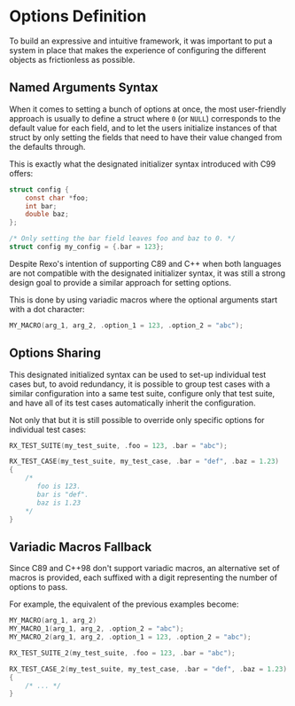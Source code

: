 Options Definition
==================

To build an expressive and intuitive framework, it was important to put
a system in place that makes the experience of configuring the different objects
as frictionless as possible.


## Named Arguments Syntax

When it comes to setting a bunch of options at once, the most user-friendly
approach is usually to define a struct where `0` (or `NULL`) corresponds to
the default value for each field, and to let the users initialize instances
of that struct by only setting the fields that need to have their value changed
from the defaults through.

This is exactly what the designated initializer syntax introduced with C99
offers:

```c
struct config {
    const char *foo;
    int bar;
    double baz;
};

/* Only setting the bar field leaves foo and baz to 0. */
struct config my_config = {.bar = 123};
```


Despite Rexo's intention of supporting C89 and C++ when both languages are
not compatible with the designated initializer syntax, it was still a strong
design goal to provide a similar approach for setting options.

This is done by using variadic macros where the optional arguments start with
a dot character:

```c
MY_MACRO(arg_1, arg_2, .option_1 = 123, .option_2 = "abc");
```


## Options Sharing

This designated initialized syntax can be used to set-up individual test cases
but, to avoid redundancy, it is possible to group test cases with a similar
configuration into a same test suite, configure only that test suite, and have
all of its test cases automatically inherit the configuration.

Not only that but it is still possible to override only specific options for
individual test cases:

```c
RX_TEST_SUITE(my_test_suite, .foo = 123, .bar = "abc");

RX_TEST_CASE(my_test_suite, my_test_case, .bar = "def", .baz = 1.23)
{
    /*
       foo is 123.
       bar is "def".
       baz is 1.23
    */
}
```


## Variadic Macros Fallback

Since C89 and C++98 don't support variadic macros, an alternative set of macros
is provided, each suffixed with a digit representing the number of options
to pass.

For example, the equivalent of the previous examples become:

```c
MY_MACRO(arg_1, arg_2)
MY_MACRO_1(arg_1, arg_2, .option_2 = "abc");
MY_MACRO_2(arg_1, arg_2, .option_1 = 123, .option_2 = "abc");

RX_TEST_SUITE_2(my_test_suite, .foo = 123, .bar = "abc");

RX_TEST_CASE_2(my_test_suite, my_test_case, .bar = "def", .baz = 1.23)
{
    /* ... */
}
```


[macro-rx_fixture]: ../reference/framework.md#rx_fixture
[macro-rx_void_fixture]: ../reference/framework.md#rx_void_fixture
[macro-rx_test_case]: ../reference/framework.md#rx_test_case
[macro-rx_test_case_fixture]: ../reference/framework.md#rx_test_case_fixture
[macro-rx_test_suite]: ../reference/framework.md#rx_test_suite
